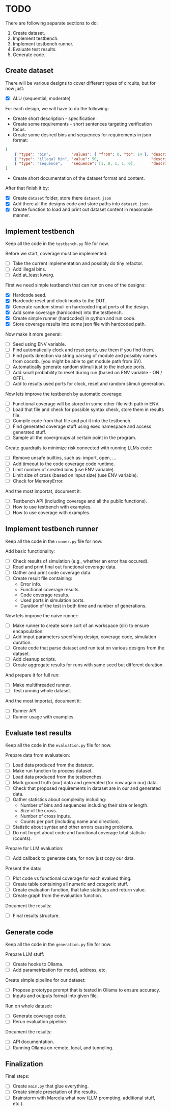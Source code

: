 # TODO
There are following separate sections to do:
 1. Create dataset.
 1. Implement testbench.
 1. Implement testbench runner.
 1. Evaluate test results.
 1. Generate code.

 ## Create dataset
There will be various designs to cover different types of circuits, but for now just:
 - [x] ALU (sequential, moderate)

For each design, we will have to do the following:
 - Create short description - specification.
 - Create some requirements - short sentences targeting verification focus.
 - Create some desired bins and sequences for requirements in json format:
```json
[
    { "type": "bin",         "values": { "from": 0, "to": 14 }, "description": "..." },
    { "type": "illegal bin", "value": 50,                       "description": "..." },
    { "type": "sequence",    "sequence": [1, 0, 1, 1, 0],       "description": "..." },
]
```
 - Create short documentation of the dataset format and content.

After that finish it by:
 - [x] Create `dataset` folder, store there `dataset.json`
 - [x] Add there all the designs code and store paths into `dataset.json`.
 - [x] Create function to load and print out dataset content in reasonable manner.

## Implement testbench
Keep all the code in the `testbench.py` file for now.

Before we start, coverage must be implemented:
 - [ ] Take the current implementation and possibly do tiny refactor.
 - [ ] Add illegal bins.
 - [ ] Add at_least kwarg.

First we need simple testbanch that can run on one of the designs:
 - [x] Hardcode seed.
 - [x] Hardcode reset and clock hooks to the DUT.
 - [x] Generate random stimuli on hardcoded input ports of the design.
 - [x] Add some coverage (hardcoded) into the testbench.
 - [x] Create simple runner (hardcoded) in python and run code.
 - [x] Store coverage results into some json file with hardcoded path.

Now make it more general:
 - [ ] Seed using ENV variable.
 - [ ] Find automatically clock and reset ports, use them if you find them.
 - [ ] Find ports direction via string parsing of module and possibly names from cocotb.
       (you might be able to get module path from SV).
 - [ ] Automatically generate random stimuli just to the include ports.
 - [ ] Add small probability to reset during run (based on ENV variable - ON / OFF).
 - [ ] Add to results used ports for clock, reset and random stimuli generation.

Now lets improve the testbench by automatic coverage:
 - [ ] Functional coverage will be stored in some other file with path in ENV.
 - [ ] Load that file and check for possible syntax check, store them in results file.
 - [ ] Compile code from that file and put it into the testbench.
 - [ ] Find generated coverage stuff using exec namespace and access generated stuff.
 - [ ] Sample all the covergroups at certain point in the program.

Create guardrails to minimize risk connected with running LLMs code:
 - [ ] Remove unsafe builtins, such as: import, open, ...
 - [ ] Add timeout to the code coverage code runtime.
 - [ ] Limit number of created bins (use ENV variable).
 - [ ] Limit size of cross (based on input size) (use ENV variable).
 - [ ] Check for MemoryError.

And the most importat, document it:
 - [ ] Testbench API (including coverage and all the public functions).
 - [ ] How to use testbench with examples.
 - [ ] How to use coverage with examples.

## Implement testbench runner
Keep all the code in the `runner.py` file for now.

Add basic functionality:
 - [ ] Check results of simulation (e.g., whether an error has occured).
 - [ ] Read and print final out functional coverage data.
 - [ ] Gather and print code coverage data.
 - [ ] Create result file containing:
   * Error info.
   * Functional coverage results.
   * Code coverage results.
   * Used ports in simulation ports.
   * Duration of the test in both time and number of generations.

Now lets improve the naive runner:
 - [ ] Make runner to create some sort of an workspace (dir) to ensure encapsulation.
 - [ ] Add imput parameters specifying design, coverage code, simulation duration.
 - [ ] Create code that parse dataset and run test on various designs from the dataset.
 - [ ] Add cleanup scripts.
 - [ ] Create aggregate results for runs with same seed but different duration.

And prepare it for full run:
 - [ ] Make multithreaded runner.
 - [ ] Test running whole dataset.

And the most importat, document it:
 - [ ] Runner API.
 - [ ] Runner usage with examples.

## Evaluate test results
Keep all the code in the `evaluation.py` file for now.

Prepare data from evaluateion:
 - [ ] Load data produced from the datatest.
 - [ ] Make run function to process dataset.
 - [ ] Load data produced from the testbenches.
 - [ ] Mark ground truth (our) data and generated (for now again our) data.
 - [ ] Check that proposed requirements in dataset are in our and generated data.
 - [ ] Gather statistics about complexity including:
   * Number of bins and sequences including their size or length.
   * Size of the cross.
   * Number of cross inputs.
   * Counts per port (including name and direction).
 - [ ] Statistic about syntax and other errors causing problems.
 - [ ] Do not forget about code and functional coverage total statistic (counts).

Prepare for LLM evaluation:
 - [ ] Add callback to generate data, for now just copy our data.

Present the data:
 - [ ] Plot code vs functional coverage for each evalued thing.
 - [ ] Create table containing all numeric and categoric stuff.
 - [ ] Create evaluation function, that take statistics and return value.
 - [ ] Create graph from the evaluation function.

Document the results:
 - [ ] Final results structure.

## Generate code
Keep all the code in the `generation.py` file for now.

Prepare LLM stuff:
 - [ ] Create hooks to Ollama.
 - [ ] Add parametrization for model, address, etc.

Create simple pipeline for our dataset:
 - [ ] Propose prototype prompt that is tested in Ollama to ensure accuracy.
 - [ ] Inputs and outputs format into given file.

Run on whole dataset:
 - [ ] Generate coverage code.
 - [ ] Rerun evaluation pipeline.

Document the results:
 - [ ] API documentation.
 - [ ] Running Ollama on remote, local, and tunneling.

## Finalization
Final steps:
 - [ ] Create `main.py` that glue everything.
 - [ ] Create simple presetation of the results.
 - [ ] Brainstorm with Marcela what now (LLM prompting, additional stuff, etc.).
